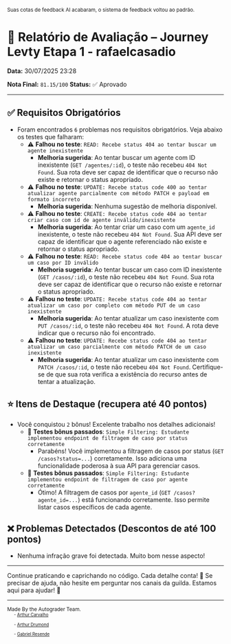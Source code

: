 <sup>Suas cotas de feedback AI acabaram, o sistema de feedback voltou ao padrão.</sup>

# 🧪 Relatório de Avaliação – Journey Levty Etapa 1 - rafaelcasadio

**Data:** 30/07/2025 23:28

**Nota Final:** `81.15/100`
**Status:** ✅ Aprovado

---
## ✅ Requisitos Obrigatórios
- Foram encontrados `6` problemas nos requisitos obrigatórios. Veja abaixo os testes que falharam:
  - ⚠️ **Falhou no teste**: `READ: Recebe status 404 ao tentar buscar um agente inexistente`
    - **Melhoria sugerida**: Ao tentar buscar um agente com ID inexistente (`GET /agentes/:id`), o teste não recebeu `404 Not Found`. Sua rota deve ser capaz de identificar que o recurso não existe e retornar o status apropriado.
  - ⚠️ **Falhou no teste**: `UPDATE: Recebe status code 400 ao tentar atualizar agente parcialmente com método PATCH e payload em formato incorreto`
    - **Melhoria sugerida**: Nenhuma sugestão de melhoria disponível.
  - ⚠️ **Falhou no teste**: `CREATE: Recebe status code 404 ao tentar criar caso com id de agente inválido/inexistente`
    - **Melhoria sugerida**: Ao tentar criar um caso com um `agente_id` inexistente, o teste não recebeu `404 Not Found`. Sua API deve ser capaz de identificar que o agente referenciado não existe e retornar o status apropriado.
  - ⚠️ **Falhou no teste**: `READ: Recebe status code 404 ao tentar buscar um caso por ID inválido`
    - **Melhoria sugerida**: Ao tentar buscar um caso com ID inexistente (`GET /casos/:id`), o teste não recebeu `404 Not Found`. Sua rota deve ser capaz de identificar que o recurso não existe e retornar o status apropriado.
  - ⚠️ **Falhou no teste**: `UPDATE: Recebe status code 404 ao tentar atualizar um caso por completo com método PUT de um caso inexistente`
    - **Melhoria sugerida**: Ao tentar atualizar um caso inexistente com `PUT /casos/:id`, o teste não recebeu `404 Not Found`. A rota deve indicar que o recurso não foi encontrado.
  - ⚠️ **Falhou no teste**: `UPDATE: Recebe status code 404 ao tentar atualizar um caso parcialmente com método PATCH de um caso inexistente`
    - **Melhoria sugerida**: Ao tentar atualizar um caso inexistente com `PATCH /casos/:id`, o teste não recebeu `404 Not Found`. Certifique-se de que sua rota verifica a existência do recurso antes de tentar a atualização.

## ⭐ Itens de Destaque (recupera até 40 pontos)
- Você conquistou `2` bônus! Excelente trabalho nos detalhes adicionais!
  - 🌟 **Testes bônus passados**: `Simple Filtering: Estudante implementou endpoint de filtragem de caso por status corretamente`
    - Parabéns! Você implementou a filtragem de casos por status (`GET /casos?status=...`) corretamente. Isso adiciona uma funcionalidade poderosa à sua API para gerenciar casos.
  - 🌟 **Testes bônus passados**: `Simple Filtering: Estudante implementou endpoint de filtragem de caso por agente corretamente`
    - Ótimo! A filtragem de casos por `agente_id` (`GET /casos?agente_id=...`) está funcionando corretamente. Isso permite listar casos específicos de cada agente.

## ❌ Problemas Detectados (Descontos de até 100 pontos)
- Nenhuma infração grave foi detectada. Muito bom nesse aspecto!

---
Continue praticando e caprichando no código. Cada detalhe conta! 💪
Se precisar de ajuda, não hesite em perguntar nos canais da guilda. Estamos aqui para ajudar! 🤝

---
<sup>Made By the Autograder Team.</sup><br>&nbsp;&nbsp;&nbsp;&nbsp;<sup><sup>- [Arthur Carvalho](https://github.com/ArthurCRodrigues)</sup></sup><br>&nbsp;&nbsp;&nbsp;&nbsp;<sup><sup>- [Arthur Drumond](https://github.com/drumondpucminas)</sup></sup><br>&nbsp;&nbsp;&nbsp;&nbsp;<sup><sup>- [Gabriel Resende](https://github.com/gnvr29)</sup></sup>